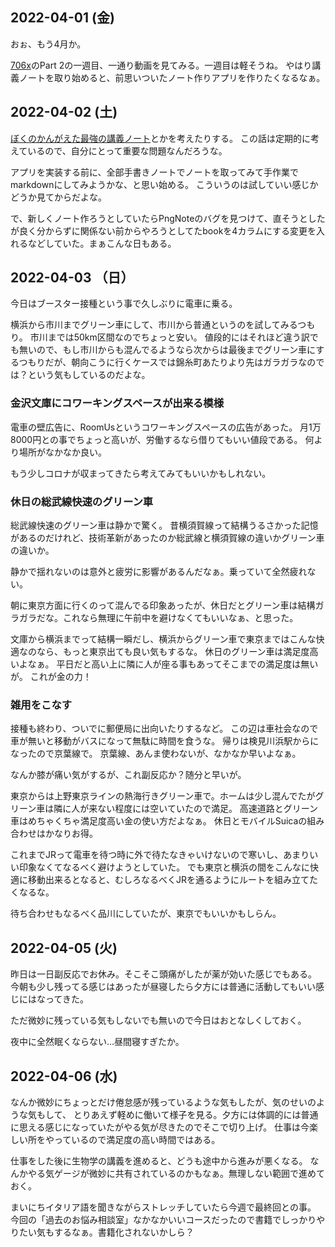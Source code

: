## 2022-04-01 (金)

おぉ、もう4月か。

[706x](706x.md)のPart 2の一週目、一通り動画を見てみる。一週目は軽そうね。
やはり講義ノートを取り始めると、前思いついたノート作りアプリを作りたくなるなぁ。

## 2022-04-02 (土)

[ぼくのかんがえた最強の講義ノート](ぼくのかんがえた最強の講義ノート.md)とかを考えたりする。
この話は定期的に考えているので、自分にとって重要な問題なんだろうな。

アプリを実装する前に、全部手書きノートでノートを取ってみて手作業でmarkdownにしてみようかな、と思い始める。
こういうのは試していい感じかどうか見てからだよな。

で、新しくノート作ろうとしていたらPngNoteのバグを見つけて、直そうとしたが良く分からずに関係ない前からやろうとしてたbookを4カラムにする変更を入れるなどしていた。まぁこんな日もある。

## 2022-04-03 （日）

今日はブースター接種という事で久しぶりに電車に乗る。

横浜から市川までグリーン車にして、市川から普通というのを試してみるつもり。
市川までは50km区間なのでちょっと安い。
値段的にはそれほど違う訳でも無いので、もし市川からも混んでるようなら次からは最後までグリーン車にするつもりだが、朝向こうに行くケースでは錦糸町あたりより先はガラガラなのでは？という気もしているのだよな。

### 金沢文庫にコワーキングスペースが出来る模様

電車の壁広告に、RoomUsというコワーキングスペースの広告があった。
月1万8000円との事でちょっと高いが、労働するなら借りてもいい値段である。
何より場所がなかなか良い。

もう少しコロナが収まってきたら考えてみてもいいかもしれない。

### 休日の総武線快速のグリーン車

総武線快速のグリーン車は静かで驚く。
昔横須賀線って結構うるさかった記憶があるのだけれど、技術革新があったのか総武線と横須賀線の違いかグリーン車の違いか。

静かで揺れないのは意外と疲労に影響があるんだなぁ。乗っていて全然疲れない。

朝に東京方面に行くのって混んでる印象あったが、休日だとグリーン車は結構ガラガラだな。これなら無理に午前中を避けなくてもいいなぁ、と思った。

文庫から横浜までって結構一瞬だし、横浜からグリーン車で東京まではこんな快適なのなら、もっと東京出ても良い気もするな。
休日のグリーン車は満足度高いよなぁ。
平日だと高い上に隣に人が座る事もあってそこまでの満足度は無いが。
これが金の力！

### 雑用をこなす

接種も終わり、ついでに郵便局に出向いたりするなど。
この辺は車社会なので車が無いと移動がバスになって無駄に時間を食うな。
帰りは検見川浜駅からになったので京葉線で。
京葉線、あんま使わないが、なかなか早いよなぁ。

なんか膝が痛い気がするが、これ副反応か？随分と早いが。

東京からは上野東京ラインの熱海行きグリーン車で。ホームは少し混んでたがグリーン車は隣に人が来ない程度には空いていたので満足。
高速道路とグリーン車はめちゃくちゃ満足度高い金の使い方だよなぁ。
休日とモバイルSuicaの組み合わせはかなりお得。

これまでJRって電車を待つ時に外で待たなきゃいけないので寒いし、あまりいい印象なくてなるべく避けようとしていた。
でも東京と横浜の間をこんなに快適に移動出来るとなると、むしろなるべくJRを通るようにルートを組み立てたくなるな。

待ち合わせもなるべく品川にしていたが、東京でもいいかもしらん。

## 2022-04-05 (火)

昨日は一日副反応でお休み。そこそこ頭痛がしたが薬が効いた感じでもある。
今朝も少し残ってる感じはあったが昼寝したら夕方には普通に活動してもいい感じにはなってきた。

ただ微妙に残っている気もしないでも無いので今日はおとなしくしておく。

夜中に全然眠くならない…昼間寝すぎたか。

## 2022-04-06 (水)

なんか微妙にちょっとだけ倦怠感が残っているような気もしたが、気のせいのような気もして、
とりあえず軽めに働いて様子を見る。夕方には体調的には普通に思える感じになっていたがやる気が尽きたのでそこで切り上げ。
仕事は今楽しい所をやっているので満足度の高い時間ではある。

仕事をした後に生物学の講義を進めると、どうも途中から進みが悪くなる。
なんかやる気ゲージが微妙に共有されているのかもなぁ。無理しない範囲で進めておく。

まいにちイタリア語を聞きながらストレッチしていたら今週で最終回との事。
今回の「過去のお悩み相談室」なかなかいいコースだったので書籍でしっかりやりたい気もするなぁ。書籍化されないかしら？
